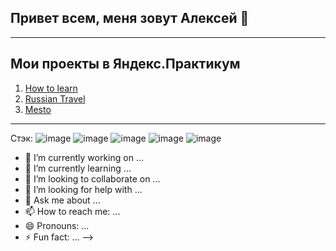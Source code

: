 ## Привет всем, меня зовут Алексей 👋
----
## Мои проекты в Яндекс.Практикум
1. [How to learn](https://bakhar1993.github.io/how-to-learn/)
2. [Russian Travel](https://bakhar1993.github.io/russian-travel/)
3. [Mesto](https://bakhar1993.github.io/mesto/)
----
Стэк:
![image](https://user-images.githubusercontent.com/94779259/163863823-fe89f35d-c69d-4862-9b18-4a4322ad2f17.png)
![image](https://user-images.githubusercontent.com/94779259/163863988-362c86d1-996e-427a-8fbf-2a1bfec9847c.png)
![image](https://user-images.githubusercontent.com/94779259/163864036-efb61eb8-ed04-4c29-9baf-adedaa53af15.png)
![image](https://user-images.githubusercontent.com/94779259/163864179-af61c7fe-3374-4c40-9c95-1a32f214ee1e.png)
![image](https://user-images.githubusercontent.com/94779259/163864358-4c120463-9e87-4869-9319-94412837ed5d.png)

- 🔭 I’m currently working on ...
- 🌱 I’m currently learning ...
- 👯 I’m looking to collaborate on ...
- 🤔 I’m looking for help with ...
- 💬 Ask me about ...
- 📫 How to reach me: ...
- 😄 Pronouns: ...
- ⚡ Fun fact: ...
-->
